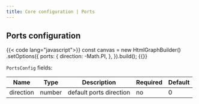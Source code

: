 ```yaml
---
title: Core configuration | Ports
---
```


## Ports configuration


{{< code lang="javascript">}}
const canvas = new HtmlGraphBuilder()
  .setOptions({
    ports: {
      direction: -Math.PI,
    },
  }).build();
{{</code>}}

`PortsConfig` fields:

| Name      | Type   | Description             | Required | Default |
|-----------|--------|-------------------------|----------|---------|
| direction | number | default ports direction | no       | 0       |
